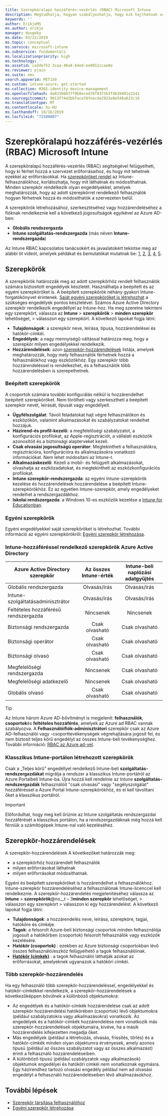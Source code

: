 ```yaml
---
title: Szerepköralapú hozzáférés-vezérlés (RBAC) Microsoft Intune
description: Megtudhatja, hogyan szabályozhatja, hogy kik hajthatnak végre műveleteket, és hogyan végezhet módosításokat a Microsoft Intuneban a RBAC használatával.
keywords: ''
author: ErikjeMS
ms.author: erikje
manager: dougeby
ms.date: 03/22/2019
ms.topic: conceptual
ms.service: microsoft-intune
ms.subservice: fundamentals
ms.localizationpriority: high
ms.technology: ''
ms.assetid: ca3de752-3caa-46a4-b4ed-ee9012ccae8e
ms.reviewer: pjain
ms.suite: ems
search.appverid: MET150
ms.custom: intune-azure; get-started
ms.collection: M365-identity-device-management
ms.openlocfilehash: 4a03366037f9b0eced70f0375b3f4b39401e3141
ms.sourcegitcommit: 9013f7442bbface78feecde2922e8e546a622c16
ms.translationtype: MT
ms.contentlocale: hu-HU
ms.lasthandoff: 10/16/2019
ms.locfileid: "72509807"
---
```

# <a name="role-based-access-control-rbac-with-microsoft-intune"></a>Szerepköralapú hozzáférés-vezérlés (RBAC) Microsoft Intune

A szerepköralapú hozzáférés-vezérlés (RBAC) segítségével felügyelheti, hogy ki férhet hozzá a szervezet erőforrásaihoz, és hogy mit tehetnek ezekkel az erőforrásokkal.  Ha [szerepköröket rendel](assign-role.md) az Intune-felhasználókhoz, korlátozhatja, hogy mit láthatnak és módosíthatnak. Minden szerepkör rendelkezik olyan engedélyekkel, amelyek meghatározzák, hogy az adott szerepkörrel rendelkező felhasználók hogyan férhetnek hozzá és módosíthatók a szervezeten belül.

A szerepkörök létrehozásához, szerkesztéséhez vagy hozzárendeléséhez a fióknak rendelkeznie kell a következő jogosultságok egyikével az Azure AD-ben:
- **Globális rendszergazda**
- **Intune szolgáltatás-rendszergazda** (más néven **Intune-rendszergazda**)

Az Intune RBAC kapcsolatos tanácsokért és javaslatokért tekintse meg az alábbi öt videót, amelyek példákat és bemutatókat mutatnak be: [1](https://www.youtube.com/watch?v=5deXLMLcnKY), [2](https://www.youtube.com/watch?v=38dnMBLuxbQ), [3](https://www.youtube.com/watch?v=6vqg9cAkMbY), [4](https://www.youtube.com/watch?v=5yOLajFFMHE), [5](https://www.youtube.com/watch?v=P5DDvsSF4Wk).

## <a name="roles"></a>Szerepkörök
A szerepkörök határozzák meg az adott szerepkörhöz rendelt felhasználók számára biztosított engedélyek készletét.
Használhatja a beépített és az egyéni szerepköröket is. A beépített szerepkörök néhány gyakori Intune-forgatókönyvet érintenek. [Saját egyéni szerepköröket is létrehozhat](create-custom-role.md) a szükséges engedélyek pontos készletével. Számos Azure Active Directory szerepkör rendelkezik engedéllyel az Intune-hoz.
Ha meg szeretne tekinteni egy szerepkört, válassza az **Intune** > **szerepkörök** > **minden szerepkör** lehetőséget, > válasszon egy szerepkört. A következő lapokat fogja látni:

- **Tulajdonságok**: a szerepkör neve, leírása, típusa, hozzárendelései és hatókör-címkéi. 
- **Engedélyek**: a nagy mennyiségű váltással határozza meg, hogy a szerepkör milyen engedélyekkel rendelkezik.
- **Hozzárendelések**: azon [szerepkör-hozzárendelések]( assign-role.md) listája, amelyek meghatározzák, hogy mely felhasználók férhetnek hozzá a felhasználókhoz vagy eszközökhöz. Egy szerepkör több hozzárendeléssel is rendelkezhet, és a felhasználók több hozzárendelésben is szerepelhetnek.

### <a name="built-in-roles"></a>Beépített szerepkörök
A csoportok számára további konfigurálás nélkül is hozzárendelhet beépített szerepköröket. Nem törölheti vagy szerkesztheti a beépített szerepkör nevét, leírását, típusát vagy engedélyeit.

- **Ügyfélszolgálat**: Távoli feladatokat hajt végre felhasználókon és eszközökön, valamint alkalmazásokat és szabályzatokat rendelhet hozzájuk.
- **Házirend-és profil-kezelő**: a megfelelőségi szabályzatot, a konfigurációs profilokat, az Apple-regisztrációt, a vállalati eszközök azonosítóit és a biztonsági alapterveket kezeli.
- **Csak olvasási jogosultságú operátor**: Megtekintheti a felhasználókra, regisztrációra, konfigurációra és alkalmazásokra vonatkozó információkat. Nem lehet módosítani az Intune-t.
- **Alkalmazáskezelő**: Kezeli a mobil- és felügyelt alkalmazásokat, olvashatja az eszközadatokat, és megtekintheti az eszközkonfigurációs profilokat.
- **Intune szerepkör-rendszergazda**: az egyéni Intune-szerepkörök kezelése és hozzárendelések hozzárendelése a beépített Intune-szerepkörökhöz. Ez az egyetlen Intune-szerepkör, amely engedélyeket rendelhet a rendszergazdákhoz.
- **Iskolai rendszergazda**: a Windows 10-es eszközök kezelése a [Intune for Educationban](../introduction-intune-education.md).

### <a name="custom-roles"></a>Egyéni szerepkörök
Egyéni engedélyekkel saját szerepköröket is létrehozhat. További információ az egyéni szerepkörökről: [Egyéni szerepkör létrehozása](create-custom-role.md).

### <a name="azure-active-directory-roles-with-intune-access"></a>Intune-hozzáféréssel rendelkező szerepkörök Azure Active Directory
| Azure Active Directory szerepkör | Az összes Intune-érték | Intune-beli naplózási adatgyűjtés |
| --- | :---: | :---: |
| Globális rendszergazda | Olvasás/írás | Olvasás/írás |
| Intune-szolgáltatásadminisztrátor | Olvasás/írás | Olvasás/írás |
| Feltételes hozzáférésű rendszergazda | Nincsenek | Nincsenek |
| Biztonsági rendszergazda | Csak olvasható | Csak olvasható |
| Biztonsági operátor | Csak olvasható | Csak olvasható |
| Biztonsági olvasó | Csak olvasható | Csak olvasható |
| Megfelelőségi rendszergazda | Nincsenek | Csak olvasható |
| Megfelelőségi adatkezelő | Nincsenek | Csak olvasható |
| Globális olvasó | Csak olvasható | Csak olvasható |

> [!TIP]
> Az Intune három Azure AD-bővítményt is megjelenít: **felhasználók**, **csoportok**és **feltételes hozzáférés**, amelyek az Azure ad RBAC vannak szabályozva. A **Felhasználóifiók-adminisztrátori** szerepkör csak az Azure AD-felhasználói vagy -csoporttevékenységek végrehajtására jogosít fel, és nem biztosít teljes körű engedélyt az összes Intune-beli tevékenységhez. További információ: [RBAC az Azure ad-vel](https://docs.microsoft.com/azure/active-directory/active-directory-assign-admin-roles).
### <a name="roles-created-in-the-intune-classic-portal"></a>Klasszikus Intune-portálon létrehozott szerepkörök
Csak a „Teljes körű” engedéllyel rendelkező Intune-beli **szolgáltatás-rendszergazdákat** migrálja a rendszer a klasszikus Intune-portálról az Azure Portalbeli Intune-ba. Újra hozzá kell rendelnie az Intune **szolgáltatás-rendszergazdák** felhasználóit "csak olvasási" vagy "segélyszolgálat" hozzáféréssel a Azure Portal Intune-szerepkörökhöz, és el kell távolítani őket a klasszikus portálról.
> [!IMPORTANT]
> Előfordulhat, hogy meg kell őriznie az Intune szolgáltatás rendszergazdai hozzáférését a klasszikus portálon, ha a rendszergazdáknak még hozzá kell férniük a számítógépek Intune-nal való kezeléséhez.

## <a name="role-assignments"></a>Szerepkör-hozzárendelések
A szerepkör-hozzárendelések A következőket határozzák meg:

- a szerepkörhöz hozzárendelt felhasználók
- milyen erőforrásokat láthatnak
- milyen erőforrásokat módosíthatnak.

Egyéni és beépített szerepköröket is hozzárendelhet a felhasználókhoz. Intune-szerepkör hozzárendeléséhez a felhasználónak Intune-licenccel kell rendelkeznie.
A szerepkör-hozzárendelés megjelenítéséhez válassza az **Intune** > **szerepkörök**@no__t – 3**minden szerepkör** lehetőséget, > válasszon egy szerepkört > válasszon ki egy hozzárendelést. A következő lapokat fogja látni:

- **Tulajdonságok**: a hozzárendelés neve, leírása, szerepköre, tagjai, hatóköre és címkéje.
- **Tagok**: a felsorolt Azure-beli biztonsági csoportok minden felhasználója jogosult a hatókörben (csoportok) felsorolt felhasználók vagy eszközök kezelésére.
- **Hatókör (csoportok)** : ezekben az Azure biztonsági csoportokban lévő összes felhasználó/eszköz felügyelhető a tagok felhasználóinak.
- **[Hatókör (címkék)](scope-tags.md)** : a tagok felhasználói láthatják azokat az erőforrásokat, amelyeknek ugyanazok a hatóköri címkéi.

### <a name="multiple-role-assignments"></a>Több szerepkör-hozzárendelés
Ha egy felhasználó több szerepkör-hozzárendeléssel, engedélyekkel és hatókör-címkékkel rendelkezik, a szerepkör-hozzárendelések a következőképpen bővülnek a különböző objektumokra:

- Az engedélyek és a hatókör-címkék hozzárendelése csak az adott szerepkör hozzárendelési hatókörében (csoportok) lévő objektumokra (például szabályzatokra vagy alkalmazásokra) vonatkozik. Az engedélyek és a hatókör-címkék hozzárendelése nem vonatkozik más szerepkör-hozzárendelések objektumaira, kivéve, ha a másik hozzárendelés kifejezetten megadja őket.
- Más engedélyek (például a létrehozás, olvasás, frissítés, törlés) és a hatókör-címkék minden olyan objektumra érvényesek, amely azonos típusú (például az összes szabályzatot vagy az összes alkalmazást) érinti a felhasználó hozzárendeléseiben.
- A különböző típusú (például szabályzatok vagy alkalmazások) objektumok engedélyei és hatóköri címkéi nem vonatkoznak egymásra. Egy házirendhez tartozó olvasási engedély például nem ad olvasási engedélyt a felhasználó hozzárendeléseiben lévő alkalmazásokhoz.

## <a name="next-steps"></a>További lépések
- [Szerepkör társítása felhasználóhoz](assign-role.md)
- [Egyéni szerepkör létrehozása](create-custom-role.md)
